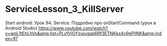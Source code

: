 # ServiceLesson_3_KillServer
Start аndroid: Урок 94. Service. Подробно про onStartCommand (урок в Android Studio) https://www.youtube.com/watch?v=wpL1tEhLhVs&amp;list=PLyfVjOYzujugap6Rf3ETNKkx4v9ePllNK&amp;index=97

